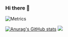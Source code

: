 ### Hi there 👋

![Metrics](https://metrics.lecoq.io/Pcjmy?template=classic&base=header%2C%20activity%2C%20community%2C%20repositories%2C%20metadata&base.indepth=false&base.hireable=false&base.skip=false&config.timezone=Asia%2FShanghai)

[![Anurag's GitHub stats](https://github-readme-stats.vercel.app/api?username=Pcjmy&hide=stars&theme=radical)](https://github.com/anuraghazra/github-readme-stats)
<img src="https://github-readme-stats.vercel.app/api/top-langs/?username=Pcjmy&hide_title=true&hide_border=true&layout=compact&langs_count=6&text_color=000&icon_color=fff&bg_color=0,52fa5a,4dfcff,c64dff&theme=graywhite" />

<!--
**Pcjmy/Pcjmy** is a ✨ _special_ ✨ repository because its `README.md` (this file) appears on your GitHub profile.

Here are some ideas to get you started:

- 🔭 I’m currently working on ...
- 🌱 I’m currently learning ...
- 👯 I’m looking to collaborate on ...
- 🤔 I’m looking for help with ...
- 💬 Ask me about ...
- 📫 How to reach me: ...
- 😄 Pronouns: ...
- ⚡ Fun fact: ...
-->
